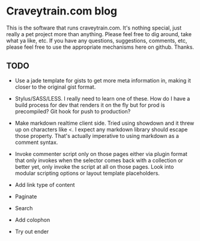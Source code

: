 # Craveytrain.com blog

This is the software that runs craveytrain.com. It's nothing special, just really a pet project more than anything. Please feel free to dig around, take what ya like, etc. If you have any questions, suggestions, comments, etc, please feel free to use the appropriate mechanisms here on github. Thanks.

## TODO
- Use a jade template for gists to get more meta information in, making it closer to the original gist format.

- Stylus/SASS/LESS. I really need to learn one of these. How do I have a build process for dev that renders it on the fly but for prod is precompiled? Git hook for push to production?

- Make markdown realtime client side. Tried using showdown and it threw up on characters like <. I expect any markdown library should escape those property. That's actually imperative to using markdown as a comment syntax.

- Invoke commenter script only on those pages either via plugin format that only invokes when the selector comes back with a collection or better yet, only invoke the script at all on those pages. Look into modular scripting options or layout template placeholders.

- Add link type of content

- Paginate

- Search

- Add colophon

- Try out ender